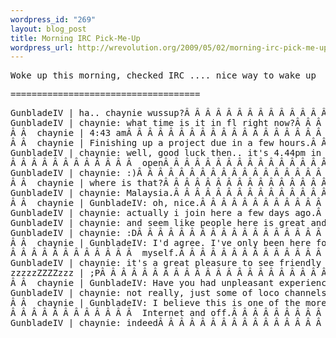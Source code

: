 ```yaml
--- 
wordpress_id: "269"
layout: blog_post
title: Morning IRC Pick-Me-Up
wordpress_url: http://wrevolution.org/2009/05/02/morning-irc-pick-me-up/
---
```

<span style="font-family: monospace;">Woke up this morning, checked IRC .... nice way to wake up</span>

<span style="font-family: monospace;"> ====================================</span>
<pre><span style="font-family: monospace;">GunbladeIV | ha.. chaynie wussup?Â Â Â Â Â Â Â Â Â Â Â Â Â Â Â Â Â Â Â Â Â Â Â Â Â Â Â Â Â Â Â Â Â Â Â Â Â Â Â Â Â Â Â Â Â Â Â Â Â Â Â Â Â Â Â Â Â Â Â Â  â”‚ Ax3Â Â Â Â Â Â Â Â Â Â Â Â 
GunbladeIV | chaynie: what time is it in fl right now?Â Â Â Â Â Â Â Â Â Â Â Â Â Â Â Â Â Â Â Â Â Â Â Â Â Â Â Â Â Â Â Â Â Â Â Â Â Â Â  â”‚ boredandblogging
<span>Â Â  chaynie | 4:43 amÂ Â Â Â Â Â Â Â Â Â Â Â Â Â Â Â Â Â Â Â Â Â Â Â Â Â Â Â Â Â Â Â Â Â Â Â Â Â Â Â Â Â Â Â Â Â Â Â Â Â Â Â Â Â Â Â Â Â Â Â Â Â Â Â Â Â Â Â Â Â Â Â Â  â”‚ c0mp13<a style="cursor: pointer;">3713313371</a></span>
Â Â  chaynie | Finishing up a project due in a few hours.Â Â Â Â Â Â Â Â Â Â Â Â Â Â Â Â Â Â Â Â Â Â Â Â Â Â Â Â Â Â Â Â Â Â Â Â Â Â  â”‚ CatsceoÂ Â Â Â Â Â Â 
GunbladeIV | chaynie: well, good luck then.. it's 4.44pm in my country so my eyes are widelyÂ  â”‚ clintc_home
Â Â Â Â Â Â Â Â Â Â Â Â  openÂ Â Â Â Â Â Â Â Â Â Â Â Â Â Â Â Â Â Â Â Â Â Â Â Â Â Â Â Â Â Â Â Â Â Â Â Â Â Â Â Â Â Â Â Â Â Â Â Â Â Â Â Â Â Â Â Â Â Â Â Â Â Â Â Â Â Â Â Â Â Â Â Â Â Â Â  â”‚ crashsystems0
GunbladeIV | chaynie: :)Â Â Â Â Â Â Â Â Â Â Â Â Â Â Â Â Â Â Â Â Â Â Â Â Â Â Â Â Â Â Â Â Â Â Â Â Â Â Â Â Â Â Â Â Â Â Â Â Â Â Â Â Â Â Â Â Â Â Â Â Â Â Â Â Â Â Â Â Â  â”‚ dantalizing
Â Â  chaynie | where is that?Â Â Â Â Â Â Â Â Â Â Â Â Â Â Â Â Â Â Â Â Â Â Â Â Â Â Â Â Â Â Â Â Â Â Â Â Â Â Â Â Â Â Â Â Â Â Â Â Â Â Â Â Â Â Â Â Â Â Â Â Â Â Â Â Â Â  â”‚ hal14450Â Â Â Â Â Â Â 
GunbladeIV | chaynie: Malaysia.Â Â Â Â Â Â Â Â Â Â Â Â Â Â Â Â Â Â Â Â Â Â Â Â Â Â Â Â Â Â Â Â Â Â Â Â Â Â Â Â Â Â Â Â Â Â Â Â Â Â Â Â Â Â Â Â Â Â Â Â Â Â  â”‚ ianmcorvidae
Â Â  chaynie | GunbladeIV: oh, nice.Â Â Â Â Â Â Â Â Â Â Â Â Â Â Â Â Â Â Â Â Â Â Â Â Â Â Â Â Â Â Â Â Â Â Â Â Â Â Â Â Â Â Â Â Â Â Â Â Â Â Â Â Â Â Â Â Â Â Â  â”‚ itnet7Â Â Â Â Â 
GunbladeIV | chaynie: actually i join here a few days ago.Â Â Â Â Â Â Â Â Â Â Â Â Â Â Â Â Â Â Â Â Â Â Â Â Â Â Â Â Â Â Â Â Â Â Â  â”‚ locobot_4Â Â Â Â Â Â 
GunbladeIV | chaynie: and seem like people here is great and friendly..Â Â Â Â Â Â Â Â Â Â Â Â Â Â Â Â Â Â Â Â Â Â  â”‚ LupineÂ Â Â Â Â Â 
GunbladeIV | chaynie: :DÂ Â Â Â Â Â Â Â Â Â Â Â Â Â Â Â Â Â Â Â Â Â Â Â Â Â Â Â Â Â Â Â Â Â Â Â Â Â Â Â Â Â Â Â Â Â Â Â Â Â Â Â Â Â Â Â Â Â Â Â Â Â Â Â Â Â Â Â Â  â”‚ maxolasersquad
Â Â  chaynie | GunbladeIV: I'd agree. I've only been here for a little less than two weeksÂ Â Â Â Â  â”‚ MianoSM1Â Â Â Â Â 
Â Â Â Â Â Â Â Â Â Â Â Â  myself.Â Â Â Â Â Â Â Â Â Â Â Â Â Â Â Â Â Â Â Â Â Â Â Â Â Â Â Â Â Â Â Â Â Â Â Â Â Â Â Â Â Â Â Â Â Â Â Â Â Â Â Â Â Â Â Â Â Â Â Â Â Â Â Â Â Â Â Â Â Â Â Â Â  â”‚ pak33m|work
GunbladeIV | chaynie: it's a great pleasure to see friendly people in loco channelÂ Â Â Â Â Â Â Â Â Â Â  â”‚ roadmapÂ Â Â Â Â 
zzzzzZZZZzzz | ;PÂ Â Â Â Â Â Â Â Â Â Â Â Â Â Â Â Â Â Â Â Â Â Â Â Â Â Â Â Â Â Â Â Â Â Â Â Â Â Â Â Â Â Â Â Â Â Â Â Â Â Â Â Â Â Â Â Â Â Â Â Â Â Â Â Â Â Â Â Â Â Â Â Â Â Â Â  â”‚ ropetinÂ Â Â 
Â Â  chaynie | GunbladeIV: Have you had unpleasant experiences in other channels previously?Â Â Â  â”‚ sfireÂ Â Â Â 
GunbladeIV | chaynie: not really, just some of loco channels are quiet for the whole weeksÂ Â Â  â”‚ SindaciousÂ Â Â Â Â 
Â Â  chaynie | GunbladeIV: I believe this is one of the more active Loco groups, both on theÂ Â Â  â”‚ statikÂ Â Â Â Â Â Â 
Â Â Â Â Â Â Â Â Â Â Â Â  Internet and off.Â Â Â Â Â Â Â Â Â Â Â Â Â Â Â Â Â Â Â Â Â Â Â Â Â Â Â Â Â Â Â Â Â Â Â Â Â Â Â Â Â Â Â Â Â Â Â Â Â Â Â Â Â Â Â Â Â Â Â Â Â Â Â  â”‚ zbrownÂ Â Â Â Â Â 
GunbladeIV | chaynie: indeedÂ Â Â Â Â Â Â Â Â Â Â Â Â Â Â Â Â Â Â Â Â Â Â Â Â Â Â Â Â Â Â Â Â Â Â Â Â Â Â Â Â Â Â Â Â Â Â Â Â Â Â Â Â Â Â Â Â Â Â Â Â Â Â Â Â  â”‚ zoopsterÂ Â Â 
</span></pre>
<div class="zemanta-pixie">
<pre><img class="zemanta-pixie-img" src="http://img.zemanta.com/pixy.gif?x-id=e244c179-3ebc-8c51-bea2-36649c430257" alt="" /></pre>
</div>
